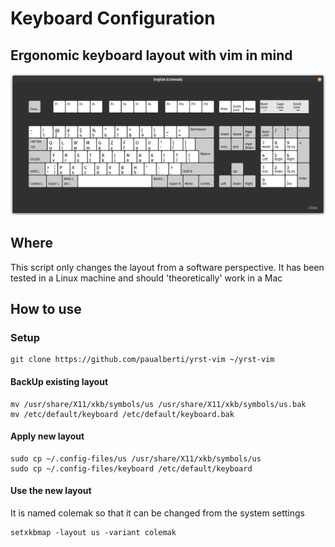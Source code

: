 # Keyboard Configuration
## Ergonomic keyboard layout with vim in mind
![Alt text](yrst-vim.png)
## Where
This script only changes the layout from a software perspective. It has been tested in a Linux machine and should 'theoretically' work in a Mac
## How to use
### Setup
```
git clone https://github.com/paualberti/yrst-vim ~/yrst-vim
```
#### BackUp existing layout
```
mv /usr/share/X11/xkb/symbols/us /usr/share/X11/xkb/symbols/us.bak
mv /etc/default/keyboard /etc/default/keyboard.bak
```
#### Apply new layout
```
sudo cp ~/.config-files/us /usr/share/X11/xkb/symbols/us
sudo cp ~/.config-files/keyboard /etc/default/keyboard
```
#### Use the new layout
It is named colemak so that it can be changed from the system settings
```
setxkbmap -layout us -variant colemak
```
